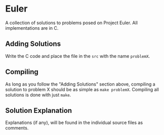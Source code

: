 Euler
=====

A collection of solutions to problems posed on Project Euler.  All implementations are in C.


Adding Solutions
----------------

Write the C code and place the file in the `src` with the name `problemX`.


Compiling
---------

As long as you follow the "Adding Solutions" section above, compiling a solution to problem X should be as simple as `make problemX`.  Compiling all solutions is done with just `make`.


Solution Explanation
--------------------

Explanations (if any), will be found in the individual source files as comments.
